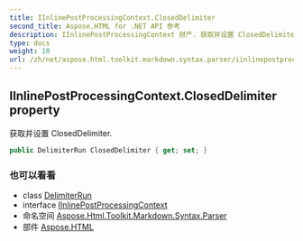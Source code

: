 ```yaml
---
title: IInlinePostProcessingContext.ClosedDelimiter
second_title: Aspose.HTML for .NET API 参考
description: IInlinePostProcessingContext 财产. 获取并设置 ClosedDelimiter.
type: docs
weight: 10
url: /zh/net/aspose.html.toolkit.markdown.syntax.parser/iinlinepostprocessingcontext/closeddelimiter/
---
```

## IInlinePostProcessingContext.ClosedDelimiter property

获取并设置 ClosedDelimiter.

```csharp
public DelimiterRun ClosedDelimiter { get; set; }
```

### 也可以看看

* class [DelimiterRun](../../delimiterrun/)
* interface [IInlinePostProcessingContext](../)
* 命名空间 [Aspose.Html.Toolkit.Markdown.Syntax.Parser](../../iinlinepostprocessingcontext/)
* 部件 [Aspose.HTML](../../../)


